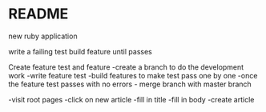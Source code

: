 # README
new ruby application

write a failing test
build feature until passes

Create feature test and feature
-create a branch to do the development work
-write feature test
-build features to make test pass one by one
-once the feature test passes with no errors - merge branch with master branch


-visit root pages 
-click on new article 
-fill in title 
-fill in body
-create article